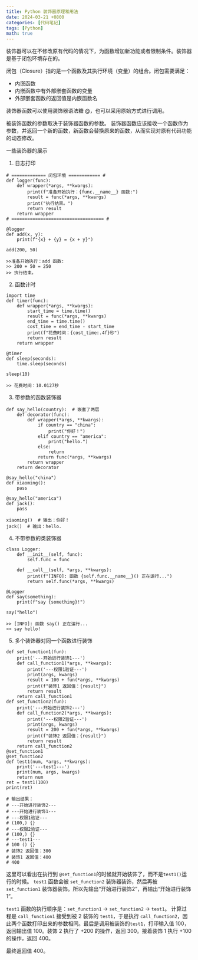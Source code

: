```yaml
---
title: Python 装饰器原理和用法
date: 2024-03-21 +0800
categories: [代码笔记]
tags: [Python]
math: true
---
```


装饰器可以在不修改原有代码的情况下，为函数增加新功能或者限制条件。装饰器是基于闭包环境存在的。

闭包（Closure）指的是一个函数及其执行环境（变量）的组合。闭包需要满足：
- 内嵌函数
- 内嵌函数中有外部嵌套函数的变量
- 外部嵌套函数的返回值是内嵌函数名

装饰器函数可以使用装饰器语法糖 @，也可以采用原始方式进行调用。

被装饰函数的参数取决于装饰器函数的参数。
装饰器函数应该接收一个函数作为参数，并返回一个新的函数，新函数会替换原来的函数，从而实现对原有代码功能的动态修改。

一些装饰器的展示

1. 日志打印
```
# ============= 闭包环境 ============ #
def logger(func):
    def wrapper(*args, **kwargs):
        print(f"准备开始执行：{func.__name__} 函数:")
        result = func(*args, **kwargs)
        print("执行结束。")
        return result
    return wrapper
# =================================== #

@logger
def add(x, y):
    print(f"{x} + {y} = {x + y}")

add(200, 50)  

>>准备开始执行：add 函数:
>> 200 + 50 = 250
>> 执行结束。
```

2. 函数计时
```
import time
def timer(func):
    def wrapper(*args, **kwargs):
        start_time = time.time()
        result = func(*args, **kwargs)
        end_time = time.time()
        cost_time = end_time - start_time
        print(f"花费时间：{cost_time:.4f}秒")
        return result
    return wrapper

@timer
def sleep(seconds):
    time.sleep(seconds)

sleep(10)  

>> 花费时间：10.0127秒
```

3. 带参数的函数装饰器
```
def say_hello(country):  # 嵌套了两层
    def decorator(func):
        def wrapper(*args, **kwargs):
            if country == "china":
                print("你好！")
            elif country == "america":
                print("hello.")
            else:
                return
            return func(*args, **kwargs)
        return wrapper
    return decorator

@say_hello("china")
def xiaoming():
    pass

@say_hello("america")
def jack():
    pass

xiaoming()  # 输出：你好！
jack()  # 输出：hello.

```

4. 不带参数的类装饰器

```
class Logger:
    def __init__(self, func):
        self.func = func

    def __call__(self, *args, **kwargs):
        print(f"[INFO]: 函数 {self.func.__name__}() 正在运行...")
        return self.func(*args, **kwargs)

@Logger
def say(something):
    print(f"say {something}!")

say("hello")  

>> [INFO]: 函数 say() 正在运行... 
>> say hello!

```

5. 多个装饰器对同一个函数进行装饰
```
def set_function1(fun):
    print('---开始进行装饰1---')
    def call_function1(*args, **kwargs):
        print('---权限1验证---')
        print(args, kwargs)
        result = 100 + fun(*args, **kwargs)
        print(f"装饰1 返回值：{result}")
        return result
    return call_function1
def set_function2(fun):
    print('---开始进行装饰2---')
    def call_function2(*args, **kwargs):
        print('---权限2验证---')
        print(args, kwargs)
        result = 200 + fun(*args, **kwargs)
        print(f"装饰2 返回值：{result}")
        return result
    return call_function2
@set_function1
@set_function2
def test1(num, *args, **kwargs):
    print('---test1---')
    print(num, args, kwargs)
    return num
ret = test1(100)
print(ret)

# 输出结果：
# ---开始进行装饰2---
# ---开始进行装饰1---
# ---权限1验证---
# (100,) {}
# ---权限2验证---
# (100,) {}
# ---test1---
# 100 () {}
# 装饰2 返回值：300
# 装饰1 返回值：400
# 400
```

这里可以看出在执行到 `@set_function1`的时候就开始装饰了，而不是`test1()`运行的时候。
`test1` 函数会被 `set_function2` 装饰器装饰，然后再被 `set_function1` 装饰器装饰。所以先输出“开始进行装饰2”，再输出“开始进行装饰1”。

`test1` 函数的执行顺序是：`set_function1` -> `set_function2` -> `test1`。
计算过程是 `call_function1` 接受到被 2 装饰的 `test1`，于是执行  `call_function2`，因此两个函数打印出来的参数相同。最后是调用被装饰的`test1`，打印输入值 100，返回输出值 100。装饰 2 执行了 +200 的操作，返回 300。接着装饰 1 执行 +100 的操作，返回 400。

最终返回值 400。